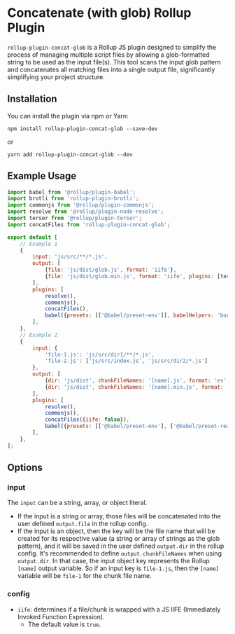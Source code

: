 # Concatenate (with glob) Rollup Plugin

`rollup-plugin-concat-glob` is a Rollup JS plugin designed to simplify the process of managing multiple script files by allowing a glob-formatted string to be used as the input file(s). This tool scans the input glob pattern and concatenates all matching files into a single output file, significantly simplifying your project structure.

## Installation

You can install the plugin via npm or Yarn:

```shell
npm install rollup-plugin-concat-glob --save-dev
```

or

```shell
yarn add rollup-plugin-concat-glob --dev
```

## Example Usage

```js
import babel from '@rollup/plugin-babel';
import brotli from 'rollup-plugin-brotli';
import commonjs from '@rollup/plugin-commonjs';
import resolve from '@rollup/plugin-node-resolve';
import terser from '@rollup/plugin-terser';
import concatFiles from 'rollup-plugin-concat-glob';

export default [
	// Example 1
	{
		input: 'js/src/**/*.js',
		output: [
			{file: 'js/dist/glob.js', format: 'iife'},
			{file: 'js/dist/glob.min.js', format: 'iife', plugins: [terser(), brotli({options: {level: 11}})]},
		],
		plugins: [
			resolve(),
			commonjs(),
			concatFiles(),
			babel({presets: [['@babel/preset-env']], babelHelpers: 'bundled'}),
		],
	},
	// Example 2
	{
		input: {
			'file-1.js': 'js/src/dir1/**/*.js',
			'file-2.js': ['js/src/index.js', 'js/src/dir2/*.js']
		},
		output: [
			{dir: 'js/dist', chunkFileNames: '[name].js', format: 'es',},
			{dir: 'js/dist', chunkFileNames: '[name].min.js', format: 'es', plugins: [terser(), brotli({options: {level: 11}})],},
		],
		plugins: [
			resolve(),
			commonjs(),
			concatFiles({iife: false}),
			babel({presets: [['@babel/preset-env'], ['@babel/preset-react']], babelHelpers: 'bundled'}),
		],
	},
];
```

## Options

### input

The `input` can be a string, array, or object literal.

* If the input is a string or array, those files will be concatenated into the user defined `output.file` in the rollup config.
* If the input is an object, then the key will be the file name that will be created for its respective value (a string or array of strings as the glob pattern), and it will be saved in the user defined `output.dir` in the rollup config. It's recommended to define `output.chunkFileNames` when using `output.dir`. In that case, the input object key represents the Rollup `[name]` output variable. So if an input key is `file-1.js`, then the `[name]` variable will be `file-1` for the chunk file name.

### config

* `iife`: determines if a file/chunk is wrapped with a JS IIFE (Immediately Invoked Function Expression).
    * The default value is `true`.